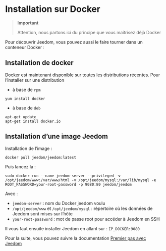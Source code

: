 # Installation sur Docker

> **Important**
>
> Attention, nous partons ici du principe que vous maîtrisez déjà Docker

Pour découvrir Jeedom, vous pouvez aussi le faire tourner dans un conteneur Docker :

## Installation de docker

Docker est maintenant disponible sur toutes les distributions récentes.
Pour l’installer sur une distribution

-   à base de ``rpm``

````
yum install docker
````

-   à base de ``deb``

````
apt-get update
apt-get install docker.io
````

## Installation d’une image Jeedom

Installation de l’image :

``docker pull jeedom/jeedom:latest``

Puis lancez la :

``sudo docker run --name jeedom-server --privileged -v /opt/jeedom/www:/var/www/html -v /opt/jeedom/mysql:/var/lib/mysql -e ROOT_PASSWORD=your-root-password -p 9080:80 jeedom/jeedom``

Avec :

-   ``jeedom-server`` : nom du Docker jeedom voulu
-   ``/opt/jeedom/www`` et ``/opt/jeedom/mysql`` : répertoire où les données de Jeedom sont mises sur l’hôte
-   ``your-root-password`` : mot de passe root pour accéder à Jeedom en SSH

Il vous faut ensuite installer Jeedom en allant sur : ``IP_DOCKER:9080``

Pour la suite, vous pouvez suivre la documentation [Premier pas avec Jeedom](https://doc.jeedom.com/fr_FR/premiers-pas/index)
